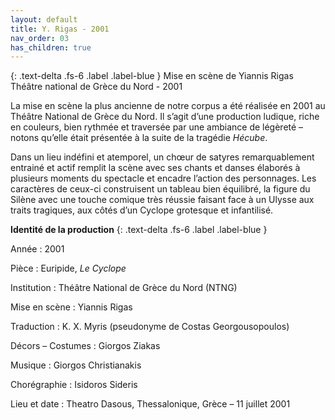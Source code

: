 ```yaml
---
layout: default
title: Y. Rigas - 2001
nav_order: 03
has_children: true
---
```



{: .text-delta .fs-6 .label .label-blue }
Mise en scène de Yiannis Rigas\
Théâtre national de Grèce du Nord - 2001

La mise en scène la plus ancienne de notre corpus a été réalisée en 2001 au Théâtre National de Grèce du Nord. Il s’agit d’une production ludique, riche en couleurs, bien rythmée et traversée par une ambiance de légèreté – notons qu’elle était présentée à la suite de la tragédie *Hécube*.

Dans un lieu indéfini et atemporel, un chœur de satyres remarquablement entrainé et actif remplit la scène avec ses chants et danses élaborés à plusieurs moments du spectacle et encadre l’action des personnages. Les caractères de ceux-ci construisent un tableau bien équilibré, la figure du Silène avec une touche comique très réussie faisant face à un Ulysse aux traits tragiques, aux côtés d’un Cyclope grotesque et infantilisé.


**Identité de la production**
{: .text-delta .fs-6 .label .label-blue }


Année : 2001

Pièce : Euripide, *Le Cyclope*

Institution : Théâtre National de Grèce du Nord (NTNG)

Mise en scène : Yiannis Rigas

Traduction : K. X. Myris (pseudonyme de Costas Georgousopoulos)

Décors – Costumes : Giorgos Ziakas

Musique : Giorgos Christianakis

Chorégraphie : Isidoros Sideris


Lieu et date : Theatro Dasous, Thessalonique, Grèce – 11 juillet 2001






<!--VIDEO-->
